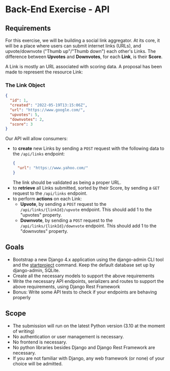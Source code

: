 # Back-End Exercise - API


## Requirements

For this exercise, we will be building a social link aggregator. At its core, it will be a place where users can submit internet links (URLs), 
and upvote/downvote ("Thumb up"/"Thumb down") each other's Links. The difference between **Upvotes** and **Downvotes**, for each **Link**, is their **Score**. 

A Link is mostly an URL associated with scoring data. A proposal has been made to represent the resource Link:

### The Link Object
```json
{
  "id": 1,
  "created": "2022-05-19T13:15:06Z",
  "url": "https://www.google.com/",
  "upvotes": 5,
  "downvotes": 2,
  "score": 3
}
```

Our API will allow consumers:
- to **create** new Links by sending a `POST` request with the following data to the `/api/links` endpoint:
  ```json
  {
    "url": "https://www.yahoo.com/"
  }
  ```
  The link should be validated as being a proper URL.
- to **retrieve** all Links submitted, sorted by their Score, by sending a `GET` request to the `/api/links` endpoint.
- to perform **actions** on each Link:
  - **Upvote**, by sending a `POST` request to the `/api/links/{linkId}/upvote` endpoint. This should add 1 to the "upvotes" property.
  - **Downvote**, by sending a `POST` request to the `/api/links/{linkId}/downvote` endpoint. This should add 1 to the "downvotes" property.


## Goals
- Bootstrap a new Django 4.x application using the django-admin CLI tool and the [startproject](https://docs.djangoproject.com/en/4.0/ref/django-admin/#startproject) command. Keep the default database set up by django-admin, SQLite.
- Create all the necessary models to support the above requirements
- Write the necessary API endpoints, serializers and routes to support the above requirements, using Django Rest Framework
- Bonus: Write some API tests to check if your endpoints are behaving properly

## Scope
- The submission will run on the latest Python version (3.10 at the moment of writing)
- No authentication or user management is necessary.
- No frontend is necessary.
- No python libraries besides Django and Django Rest Framework are necessary.
- If you are not familiar with Django, any web framework (or none) of your choice will be admitted.
